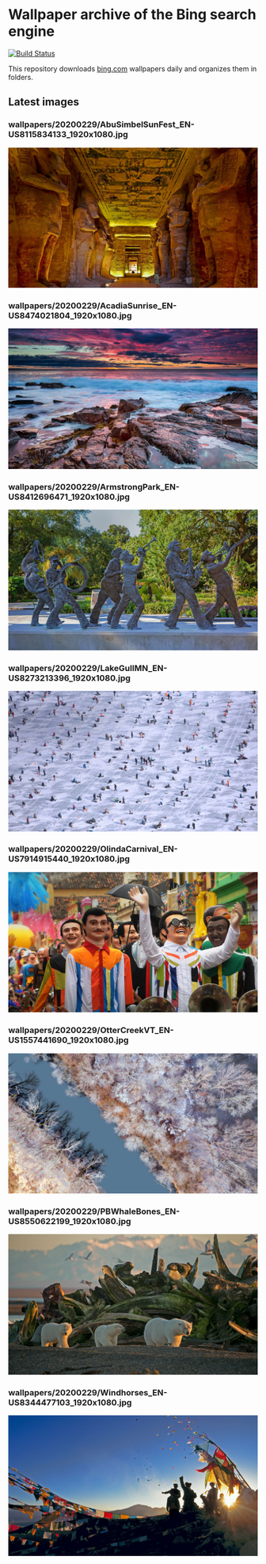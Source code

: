 # Wallpaper archive of the Bing search engine

[![Build Status](https://travis-ci.org/kijart/bing-daily-images-dl.svg?branch=wallpapers)](https://travis-ci.org/kijart/bing-daily-images-dl)

This repository downloads [bing.com](https://www.bing.com) wallpapers daily and organizes them in folders.

## Latest images

<!-- Wallpapers -->

### wallpapers/20200229/AbuSimbelSunFest_EN-US8115834133_1920x1080.jpg

![wallpapers/20200229/AbuSimbelSunFest_EN-US8115834133_1920x1080.jpg](wallpapers/20200229/AbuSimbelSunFest_EN-US8115834133_1920x1080.jpg)

### wallpapers/20200229/AcadiaSunrise_EN-US8474021804_1920x1080.jpg

![wallpapers/20200229/AcadiaSunrise_EN-US8474021804_1920x1080.jpg](wallpapers/20200229/AcadiaSunrise_EN-US8474021804_1920x1080.jpg)

### wallpapers/20200229/ArmstrongPark_EN-US8412696471_1920x1080.jpg

![wallpapers/20200229/ArmstrongPark_EN-US8412696471_1920x1080.jpg](wallpapers/20200229/ArmstrongPark_EN-US8412696471_1920x1080.jpg)

### wallpapers/20200229/LakeGullMN_EN-US8273213396_1920x1080.jpg

![wallpapers/20200229/LakeGullMN_EN-US8273213396_1920x1080.jpg](wallpapers/20200229/LakeGullMN_EN-US8273213396_1920x1080.jpg)

### wallpapers/20200229/OlindaCarnival_EN-US7914915440_1920x1080.jpg

![wallpapers/20200229/OlindaCarnival_EN-US7914915440_1920x1080.jpg](wallpapers/20200229/OlindaCarnival_EN-US7914915440_1920x1080.jpg)

### wallpapers/20200229/OtterCreekVT_EN-US1557441690_1920x1080.jpg

![wallpapers/20200229/OtterCreekVT_EN-US1557441690_1920x1080.jpg](wallpapers/20200229/OtterCreekVT_EN-US1557441690_1920x1080.jpg)

### wallpapers/20200229/PBWhaleBones_EN-US8550622199_1920x1080.jpg

![wallpapers/20200229/PBWhaleBones_EN-US8550622199_1920x1080.jpg](wallpapers/20200229/PBWhaleBones_EN-US8550622199_1920x1080.jpg)

### wallpapers/20200229/Windhorses_EN-US8344477103_1920x1080.jpg

![wallpapers/20200229/Windhorses_EN-US8344477103_1920x1080.jpg](wallpapers/20200229/Windhorses_EN-US8344477103_1920x1080.jpg)

